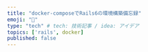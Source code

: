```yaml
---
title: "docker-composeでRails6の環境構築備忘録"
emoji: "🐣"
type: "tech" # tech: 技術記事 / idea: アイデア
topics: ['rails', docker]
published: false
---
```

